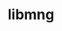 ---
title: "libmng"
layout: cache
categories: [package, develop-2025-02-02]
meta: {"versions": ["2.0.3"], "compilers": ["gcc@=11.1.0", "gcc@=11.4.0"], "oss": ["ubuntu20.04", "ubuntu22.04"], "platforms": ["linux"], "targets": ["x86_64_v3"], "stacks": ["data-vis-sdk", "hep", "root"], "num_specs": 2, "num_specs_by_stack": {"root": 2, "data-vis-sdk": 1, "hep": 1}}
spec_details: [{"hash": "mwfcwtympmerfcq2ryi526asfh4zfk7s", "compiler": "gcc@=11.1.0", "versions": ["2.0.3"], "os": "ubuntu20.04", "platform": "linux", "target": "x86_64_v3", "variants": ["build_system=cmake", "build_type=Release", "generator=make", "~ipo"], "stacks": ["root", "data-vis-sdk"], "size": "-", "tarball": "https://binaries.spack.io/develop-2025-02-02/build_cache/linux-ubuntu20.04-x86_64_v3/gcc-11.1.0/libmng-2.0.3/linux-ubuntu20.04-x86_64_v3-gcc-11.1.0-libmng-2.0.3-mwfcwtympmerfcq2ryi526asfh4zfk7s.spack"}, {"hash": "y56rjgu2gu6p4z7nhenuwxqj2ivqkbi3", "compiler": "gcc@=11.4.0", "versions": ["2.0.3"], "os": "ubuntu22.04", "platform": "linux", "target": "x86_64_v3", "variants": ["build_system=cmake", "build_type=Release", "generator=make", "~ipo"], "stacks": ["root", "hep"], "size": "-", "tarball": "https://binaries.spack.io/develop-2025-02-02/build_cache/linux-ubuntu22.04-x86_64_v3/gcc-11.4.0/libmng-2.0.3/linux-ubuntu22.04-x86_64_v3-gcc-11.4.0-libmng-2.0.3-y56rjgu2gu6p4z7nhenuwxqj2ivqkbi3.spack"}]
---